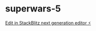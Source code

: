 # superwars-5

[Edit in StackBlitz next generation editor ⚡️](https://stackblitz.com/~/github.com/AbhishekKaundal0052/superwars-5)